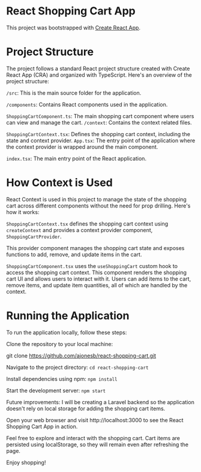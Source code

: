 # React Shopping Cart App

This project was bootstrapped with [Create React App](https://github.com/facebook/create-react-app).

# Project Structure

The project follows a standard React project structure created with Create React App (CRA) and organized with TypeScript. Here's an overview of the project structure:

`/src`: This is the main source folder for the application.

`/components`: Contains React components used in the application.

`ShoppingCartComponent.ts`: The main shopping cart component where users can view and manage the cart.
`/context`: Contains the context related files.

`ShoppingCartContext.tsx`: Defines the shopping cart context, including the state and context provider.
`App.tsx`: The entry point of the application where the context provider is wrapped around the main component.

`index.tsx`: The main entry point of the React application.

# How Context is Used

React Context is used in this project to manage the state of the shopping cart across different components without the need for prop drilling. Here's how it works:

`ShoppingCartContext.tsx` defines the shopping cart context using `createContext` and provides a context provider component, `ShoppingCartProvider`.

This provider component manages the shopping cart state and exposes functions to add, remove, and update items in the cart.

`ShoppingCartComponent.tsx` uses the `useShoppingCart` custom hook to access the shopping cart context. This component renders the shopping cart UI and allows users to interact with it. Users can add items to the cart, remove items, and update item quantities, all of which are handled by the context.

# Running the Application

To run the application locally, follow these steps:

Clone the repository to your local machine:


git clone https://github.com/ajonesb/react-shopping-cart.git

Navigate to the project directory:
`cd react-shopping-cart`

Install dependencies using npm:
`npm install`

Start the development server:
`npm start`

Future improvements:
I will be creating a Laravel backend so the application doesn't rely on local storage for adding the shopping cart items. 

Open your web browser and visit http://localhost:3000 to see the React Shopping Cart App in action.

Feel free to explore and interact with the shopping cart. Cart items are persisted using localStorage, so they will remain even after refreshing the page.

Enjoy shopping!
